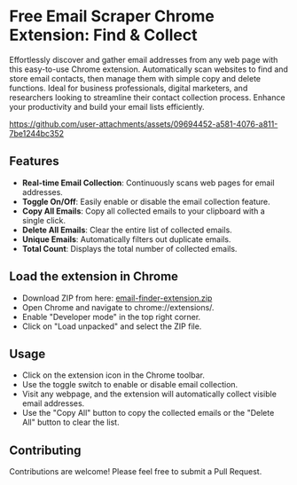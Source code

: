 # Free Email Scraper Chrome Extension: Find & Collect
Effortlessly discover and gather email addresses from any web page with this easy-to-use Chrome extension. Automatically scan websites to find and store email contacts, then manage them with simple copy and delete functions. Ideal for business professionals, digital marketers, and researchers looking to streamline their contact collection process. Enhance your productivity and build your email lists efficiently.

https://github.com/user-attachments/assets/09694452-a581-4076-a811-7be1244bc352

## Features

- **Real-time Email Collection**: Continuously scans web pages for email addresses.
- **Toggle On/Off**: Easily enable or disable the email collection feature.
- **Copy All Emails**: Copy all collected emails to your clipboard with a single click.
- **Delete All Emails**: Clear the entire list of collected emails.
- **Unique Emails**: Automatically filters out duplicate emails.
- **Total Count**: Displays the total number of collected emails.

## Load the extension in Chrome

- Download ZIP from here: [email-finder-extension.zip](https://github.com/user-attachments/files/16748212/email-finder-extension.zip)
- Open Chrome and navigate to chrome://extensions/.
- Enable "Developer mode" in the top right corner.
- Click on "Load unpacked" and select the ZIP file.

## Usage
- Click on the extension icon in the Chrome toolbar.
- Use the toggle switch to enable or disable email collection.
- Visit any webpage, and the extension will automatically collect visible email addresses.
- Use the "Copy All" button to copy the collected emails or the "Delete All" button to clear the list.

## Contributing
Contributions are welcome! Please feel free to submit a Pull Request.
